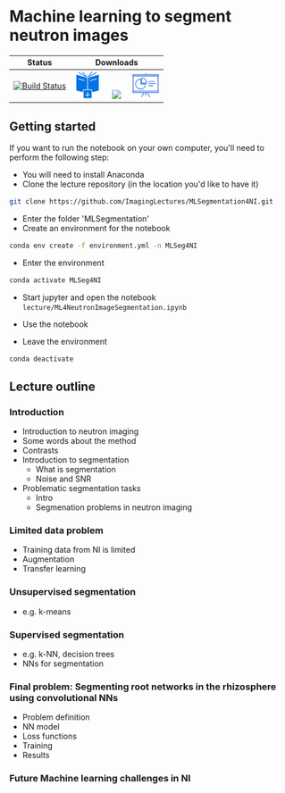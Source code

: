 # Machine learning to segment neutron images

|Status | Downloads |
|:------:|:----------:|
|[![Build Status](https://www.travis-ci.com/ImagingLectures/MLSegmentation4NI.svg?branch=main)](https://www.travis-ci.com/ImagingLectures/MLSegmentation4NI)|[<img src="downloadbook.svg" height="50px"/>](MLSegmentation4NI.pdf)  &nbsp;&nbsp;&nbsp; [<img src="https://upload.wikimedia.org/wikipedia/commons/3/38/Jupyter_logo.svg" height="50px"/>](https://github.com/ImagingLectures/MLSegmentation4NI/tree/gh-pages/lecture/ML4NeutronImageSegmentation.ipynb) &nbsp;&nbsp;&nbsp; [<img src="np_presentation.svg" height="50px"/>](https://imaginglectures.github.io/MLSegmentation4NI/ML4NeutronImageSegmentation.slides.html)|
## Getting started
If you want to run the notebook on your own computer, you'll need to perform the following step:
- You will need to install Anaconda
- Clone the lecture repository (in the location you'd like to have it)
```bash
git clone https://github.com/ImagingLectures/MLSegmentation4NI.git
```
- Enter the folder 'MLSegmentation'
- Create an environment for the notebook
```bash
conda env create -f environment.yml -n MLSeg4NI
```
- Enter the environment
```bash 
conda activate MLSeg4NI
```

- Start jupyter and open the notebook ```lecture/ML4NeutronImageSegmentation.ipynb```

- Use the notebook

- Leave the environment
```bash
conda deactivate
```


## Lecture outline

### Introduction
-	Introduction to neutron imaging
  - Some words about the method
  - Contrasts
- Introduction to segmentation
  - What is segmentation
  - Noise and SNR
- Problematic segmentation tasks
  - Intro
  - Segmenation problems in neutron imaging

### Limited data problem
-	Training data from NI is limited
-	Augmentation
-	Transfer learning

### Unsupervised segmentation
-	e.g. k-means

### Supervised segmentation
-	e.g. k-NN, decision trees
-	NNs for segmentation

### Final problem: Segmenting root networks in the rhizosphere using convolutional NNs
-	Problem definition
-	NN model
-	Loss functions
-	Training
-	Results

### Future Machine learning challenges in NI
